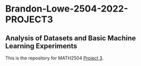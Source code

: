 # Brandon-Lowe-2504-2022-PROJECT3

## Analysis of Datasets and Basic Machine Learning Experiments

This is the repository for MATH2504 <a href="https://courses.smp.uq.edu.au/MATH2504/2022/assessment_html/project3.html">Project 3</a>.
